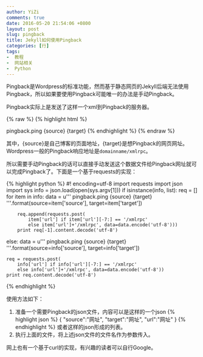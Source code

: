 ```yaml
---
author: YiZi
comments: true
date: 2016-05-20 21:54:06 +0800
layout: post
slug: pingback
title: Jekyll如何使用Pingback
categories: [行]
tags:
-  教程
-  网站相关
-  Python
---
```

Pingback是Wordpress的标准功能，然而基于静态网页的Jekyll后端无法使用Pingback，所以如果要使用Pingback可能唯一的办法是手动Pingback。

Pingback实际上是发送了这样一个xml到Pingback的服务器。

{% raw %}
{% highlight html %}
<?xml version="1.0" encoding="utf-8"?>
<methodCall>
<methodName>pingback.ping</methodName>
<params>
    <param>
        <value>
        <string>{source}</string>
        </value>
    </param>
    <param>
        <value>
        <string>{target}</string>
        </value>
    </param>
</params>
</methodCall>
{% endhighlight %}
{% endraw %}

其中，{source}是自己博客的页面地址，{target}是想Pingback的网页网址。Wordpress一般的Pingback响应地址是`domainname/xmlrpc`。

所以需要手动Pingback的话可以直接手动发送这个数据文件给Pingback网址就可以完成Pingback了。下面是一个基于requests的实现：

{% highlight python %}
#! encoding=utf-8
import requests
import json
import sys
info = json.load(open(sys.argv[1]))
if isinstance(info, list):
    req = []
    for item in info:
        data = u'''<?xml version="1.0" encoding="utf-8"?>
        <methodCall>
        <methodName>pingback.ping</methodName>
        <params>
         <param>
          <value>
           <string>{source}</string>
          </value>
         </param>
         <param>
          <value>
           <string>{target}</string>
          </value>
         </param>
        </params>
        </methodCall>
        '''.format(source=item['source'], target=item['target'])

        req.append(requests.post(
            item['url'] if item['url'][-7:] == '/xmlrpc'
            else item['url']+'/xmlrpc', data=data.encode('utf-8')))
        print req[-1].content.decode('utf-8')
else:
    data = u'''<?xml version="1.0" encoding="utf-8"?>
    <methodCall>
    <methodName>pingback.ping</methodName>
    <params>
     <param>
      <value>
       <string>{source}</string>
      </value>
     </param>
     <param>
      <value>
       <string>{target}</string>
      </value>
     </param>
    </params>
    </methodCall>
    '''.format(source=info['source'], target=info['target'])

    req = requests.post(
        info['url'] if info['url'][-7:] == '/xmlrpc'
        else info['url']+'/xmlrpc', data=data.encode('utf-8'))
    print req.content.decode('utf-8')

{% endhighlight %}

使用方法如下：

1. 准备一个需要Pingback的json文件，内容可以是这样的一个json
    {% highlight json %}
    {
        "source":"网址",
        "target":"网址",
        "url":"网址"
    }
    {% endhighlight %}
    或者这样的json形成的列表。
2. 执行上面的文件，将上述json文件的文件名作为参数传入。

网上也有一个基于curl的实现，有兴趣的读者可以自行Google。
